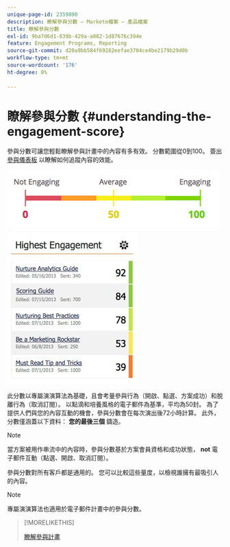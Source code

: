 ```yaml
---
unique-page-id: 2359890
description: 瞭解參與分數 — Marketo檔案 — 產品檔案
title: 瞭解參與分數
exl-id: 9ba7d6d1-839b-429a-a082-1d87676c394e
feature: Engagement Programs, Reporting
source-git-commit: d20a9bb584f69282eefae3704ce4be2179b29d0b
workflow-type: tm+mt
source-wordcount: '176'
ht-degree: 0%

---
```


# 瞭解參與分數 {#understanding-the-engagement-score}

參與分數可讓您輕鬆瞭解參與計畫中的內容有多有效。 分數範圍從0到100。 簽出 [參與儀表板](/help/marketo/product-docs/email-marketing/drip-nurturing/reports-and-notifications/the-engagement-dashboard.md) 以瞭解如何追蹤內容的效能。

![](assets/image2014-9-25-16-3a24-3a54.png)

![](assets/highestengagementwidget.jpg)

此分數以專屬演演算法為基礎，且會考量參與行為（開啟、點選、方案成功）和脫離行為（取消訂閱）。 以點滴和培養風格的電子郵件為基準，平均為50封。 為了提供人們與您的內容互動的機會，參與分數會在每次演出後72小時計算。 此外，分數僅涵蓋以下資料： **您的最後三個** 鑄造。

>[!NOTE]
>
>當方案被用作串流中的內容時，參與分數基於方案會員資格和成功狀態， **not** 電子郵件互動（點選、開啟、取消訂閱）。

參與分數對所有客戶都是通用的。 您可以比較這些量度，以檢視誰擁有最吸引人的內容。

>[!NOTE]
>
>專屬演演算法也適用於電子郵件計畫中的參與分數。

>[!MORELIKETHIS]
>
>[瞭解參與計畫](/help/marketo/product-docs/email-marketing/drip-nurturing/creating-an-engagement-program/understanding-engagement-programs.md)
